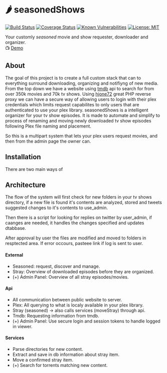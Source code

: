# 🌶 seasonedShows
[![Build Status](https://travis-ci.org/KevinMidboe/seasonedShows.svg?branch=master)](https://travis-ci.org/KevinMidboe/seasonedShows)
[![Coverage Status](https://coveralls.io/repos/github/KevinMidboe/seasonedShows/badge.svg?branch=coverage)](https://coveralls.io/github/KevinMidboe/seasonedShows?branch=coverage)
[![Known Vulnerabilities](https://snyk.io/test/github/KevinMidboe/seasonedShows/badge.svg?targetFile=seasoned_api/package.json)](https://snyk.io/test/github/KevinMidboe/seasonedShows?targetFile=seasoned_api/package.json)
[![License: MIT](https://img.shields.io/badge/License-MIT-yellow.svg)](https://opensource.org/licenses/MIT)

Your customly *seasoned* movie and show requester, downloader and organizer.  
📺 [Demo](https://kevinmidboe.com/request)

## About
The goal of this project is to create a full custom stack that can to everything surround downloading, organizing and notifiyng of new media. From the top down we have a website using [tmdb](https://www.themoviedb.com) api to search for from over 350k movies and 70k tv shows. Using [hjone72](https://github.com/hjone72/PlexAuth) great PHP reverse proxy we can have a secure way of allowing users to login with their plex credentials which limits request capabilites to only users that are authenticated to use your plex library. 
seasonedShows is a intelligent organizer for your tv show episodes. It is made to automate and simplify to process of renaming and moving newly downloaded tv show episodes following Plex file naming and placement. 

So this is a multipart system that lets your plex users request movies, and then from the admin page the owner can.

## Installation
There are two main ways of 

## Architecture
The flow of the system will first check for new folders in your tv shows directory, if a new file is found it's contents are analyzed, stored and tweets suggested changes to it's contents to use_admin.

Then there is a script for looking for replies on twitter by user_admin, if caanges are needed, it handles the changes specified and updates dtabbase.

After approval by user the files are modified and moved to folders in resptected area. If error occours, pasteee link if log is sent to user.

#### External
 + Seasoned: request, discover and manage.
 + Stray: Overview of downloaded episodes before they are organized.
 + (+) Admin Panel: Overview of all stray episodes/movies.

#### Api
 + All communication between public website to server.
 + Plex: All querying to what is localy available in your plex library. 
 + Stray (seasoned) -> also calls services (moveStray) through api.
 + Tmdb: Requesting information from tmdb.
 + (+) Admin Panel: Use secure login and session tokens to handle logged in viewer. 

#### Services
 + Parse directories for new content.
 + Extract and save in db information about stray item.
 + Move a confirmed stray item.
 + (+) Search for torrents matching new content.
